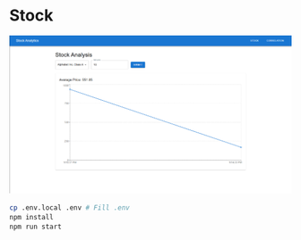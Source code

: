 # Stock

![Linear Stock](https://github.com/dorkydhruv/2200290100061/blob/master/stock-app/outputs/image.png?raw=true)

```bash
cp .env.local .env # Fill .env
npm install
npm run start
```
